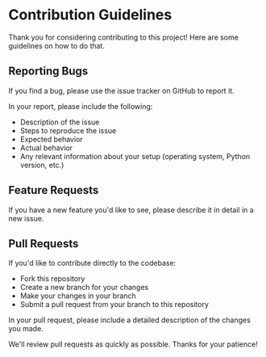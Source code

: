 # Contribution Guidelines

Thank you for considering contributing to this project! Here are some guidelines on how to do that.

## Reporting Bugs

If you find a bug, please use the issue tracker on GitHub to report it.

In your report, please include the following:

- Description of the issue
- Steps to reproduce the issue
- Expected behavior
- Actual behavior
- Any relevant information about your setup (operating system, Python version, etc.)

## Feature Requests

If you have a new feature you'd like to see, please describe it in detail in a new issue.

## Pull Requests

If you'd like to contribute directly to the codebase:

- Fork this repository
- Create a new branch for your changes
- Make your changes in your branch
- Submit a pull request from your branch to this repository

In your pull request, please include a detailed description of the changes you made.

We'll review pull requests as quickly as possible. Thanks for your patience!
